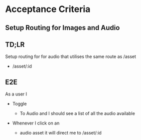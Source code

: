 # Acceptance Criteria
## Setup Routing for Images and Audio

## TD;LR
Setup routing for for audio that utilises the same route as /asset
- /asset/:id

## E2E
As a user I
- Toggle
  - To Audio and I should see a list of all the audio available

- Whenever I click on an
  - audio asset it will direct me to /asset/:id
